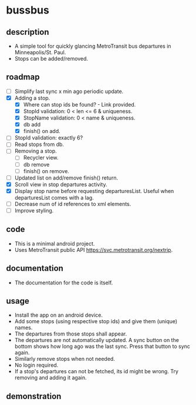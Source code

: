 # bussbus

## description
- A simple tool for quickly glancing MetroTransit bus departures in Minneapolis/St. Paul.
- Stops can be added/removed.

## roadmap
- [ ] Simplify last sync x min ago periodic update.
- [x] Adding a stop.
    - [x] Where can stop ids be found? - Link provided.
    - [x] StopId validation: 0 < len <= 6 & uniqueness.
    - [x] StopName validation: 0 < name & uniqueness.
    - [x] db add
    - [x] finish() on add.
- [ ] StopId validation: exactly 6?
- [ ] Read stops from db.
- [ ] Removing a stop.
    - [ ] Recycler view.
    - [ ] db remove
    - [ ] finish() on remove.
- [ ] Updated list on add/remove finish() return.
- [x] Scroll view in stop departures activity.
- [x] Display stop name before requesting departuresList. Useful when departuresList comes with a lag.
- [ ] Decrease num of id references to xml elements.
- [ ] Improve styling.

## code
- This is a minimal android project.
- Uses MetroTransit public API <https://svc.metrotransit.org/nextrip>.

## documentation
- The documentation for the code is itself.

## usage
- Install the app on an android device.
- Add some stops (using respective stop ids) and give them (unique) names.
- The departures from those stops shall appear.
- The departures are not automatically updated. A sync button on the bottom shows how long ago was the last sync. Press that button to sync again.
- Similarly remove stops when not needed.
- No login required.
- If a stop's departures can not be fetched, its id might be wrong. Try removing and adding it again.

## demonstration